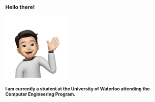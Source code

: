 
### Hello there!
<p align="left">
  <img src="https://github.com/Tony-j77/Tony-j77/blob/main/Tony2.png" width="200" height="auto" title="hover text">
</p>

#### I am currently a student at the University of Waterloo attending the Computer Engineering Program. 
